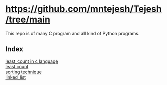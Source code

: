 # https://github.com/mntejesh/Tejesh/tree/main
This repo is of many C program and all kind of Python programs.
## Index  
[ least_count in c language](least_count.c)  
[least count](least_count.py)  
[sorting technique](sorting.py)  
[linked_list](linked_list.py)  

